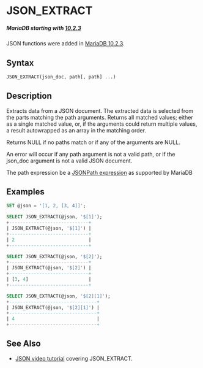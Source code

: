 # JSON_EXTRACT

##### MariaDB starting with [10.2.3](/kb/en/mariadb-1023-release-notes/)

JSON functions were added in [MariaDB 10.2.3](/kb/en/mariadb-1023-release-notes/).

## Syntax

```sql
JSON_EXTRACT(json_doc, path[, path] ...)
```

## Description

Extracts data from a JSON document. The extracted data is selected from the parts matching the path arguments. Returns all matched values; either as a single matched value, or, if the arguments could return multiple values, a result autowrapped as an array in the matching order.

Returns NULL if no paths match or if any of the arguments are NULL.

An error will occur if any path argument is not a valid path, or if the json_doc argument is not a valid JSON document.

The path expression be a [JSONPath expression](/built-in-functions/special-functions/json-functions/jsonpath-expressions) as supported by MariaDB

## Examples

```sql
SET @json = '[1, 2, [3, 4]]';

SELECT JSON_EXTRACT(@json, '$[1]');
+-----------------------------+
| JSON_EXTRACT(@json, '$[1]') |
+-----------------------------+
| 2                           |
+-----------------------------+

SELECT JSON_EXTRACT(@json, '$[2]');
+-----------------------------+
| JSON_EXTRACT(@json, '$[2]') |
+-----------------------------+
| [3, 4]                      |
+-----------------------------+

SELECT JSON_EXTRACT(@json, '$[2][1]');
+--------------------------------+
| JSON_EXTRACT(@json, '$[2][1]') |
+--------------------------------+
| 4                              |
+--------------------------------+
```

## See Also

- [JSON video tutorial](https://www.youtube.com/watch?v=sLE7jPETp8g) covering JSON_EXTRACT.